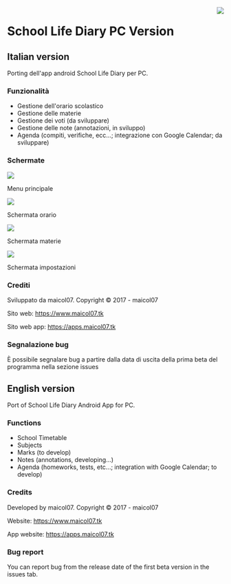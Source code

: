 <img src="https://apps.maicol07.tk/app/sld/img/ic_launcher.png" align="right" />

# School Life Diary PC Version
## Italian version
Porting dell'app android School Life Diary per PC.
### Funzionalità
- Gestione dell'orario scolastico
- Gestione delle materie
- Gestione dei voti (da sviluppare)
- Gestione delle note (annotazioni, in sviluppo)
- Agenda (compiti, verifiche, ecc...; integrazione con Google Calendar; da sviluppare)
### Schermate

<img src="https://apps.maicol07.tk/wp-content/uploads/2017/03/sld_screen_1-1.png" />

Menu principale

<img src="https://apps.maicol07.tk/wp-content/uploads/2017/03/sld_screen_2-1.png"/>

Schermata orario

<img src="https://apps.maicol07.tk/wp-content/uploads/2017/03/sld_screen_3-1.png"/>

Schermata materie

<img src="https://apps.maicol07.tk/wp-content/uploads/2017/03/sld_screen_4.png"/>

Schermata impostazioni

### Crediti
Sviluppato da maicol07. Copyright © 2017 - maicol07

Sito web: https://www.maicol07.tk

Sito web app: https://apps.maicol07.tk
### Segnalazione bug
È possibile segnalare bug a partire dalla data di uscita della prima beta del programma nella sezione issues

## English version
Port of School Life Diary Android App for PC.
### Functions
- School Timetable
- Subjects
- Marks (to develop)
- Notes (annotations, developing...)
- Agenda (homeworks, tests, etc...; integration with Google Calendar; to develop)
### Credits
Developed by maicol07. Copyright © 2017 - maicol07

Website: https://www.maicol07.tk

App website: https://apps.maicol07.tk
### Bug report
You can report bug from the release date of the first beta version in the issues tab.
